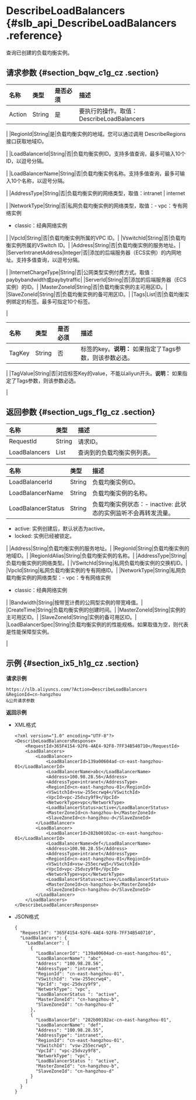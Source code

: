 # DescribeLoadBalancers {#slb_api_DescribeLoadBalancers .reference}

查询已创建的负载均衡实例。

## 请求参数 {#section_bqw_c1g_cz .section}

|名称|类型|是否必须|描述|
|:-|:-|:---|:-|
|Action|String|是|要执行的操作。取值：DescribeLoadBalancers

|
|RegionId|String|是|负载均衡实例的地域。您可以通过调用 DescribeRegions接口获取地域ID。

|
|LoadBalancerId|String|否|负载均衡实例ID。支持多值查询，最多可输入10个ID，以逗号分隔。

|
|LoadBalancerName|String|否|负载均衡实例名称。支持多值查询，最多可输入10个名称，以逗号分隔。

|
|AddressType|String|否|负载均衡实例的网络类型，取值：intranet | internet 

|
|NetworkType|String|否|私网负载均衡实例的网络类型，取值：-   vpc：专有网络实例
-   classic：经典网络实例

|
|VpcId|String|否|负载均衡实例所属的VPC ID。|
|VswitchId|String|否|负载均衡实例所属的VSwitch ID。|
|Address|String|否|负载均衡实例的服务地址。|
|ServerIntranetAddress|Integer|否|添加的后端服务器（ECS实例）的内网地址。支持多值查询，以逗号分隔。

|
|InternetChargeType|String|否|公网类型实例付费方式。取值：paybybandwidth或paybytraffic|
|ServerId|String|否|添加的后端服务器（ECS实例）的ID。|
|MasterZoneId|String|否|负载均衡实例的主可用区ID。|
|SlaveZoneId|String|否|负载均衡实例的备可用区ID。|
|Tags|List|否|负载均衡实例绑定的标签。最多可指定10个标签。

|

|名称|类型|是否必须|描述|
|:-|:-|:---|:-|
|TagKey|String|否|标签的key。**说明：** 如果指定了Tags参数，则该参数必选。

|
|TagValue|String|否|对应标签Key的value，不能以aliyun开头。**说明：** 如果指定了Tags参数，则该参数必选。

|

## 返回参数 {#section_ugs_f1g_cz .section}

|名称|类型|描述|
|:-|:-|:-|
|RequestId|String|请求ID。|
|LoadBalancers|List|查询到的负载均衡实例列表。|

|名称|类型|描述|
|:-|:-|:-|
|LoadBalancerId|String|负载均衡实例ID。|
|LoadBalancerName|String|负载均衡实例的名称。|
|LoadBalancerStatus|String|负载均衡实例状态：-   inactive: 此状态的实例监听不会再转发流量。
-   active: 实例创建后，默认状态为active。
-   locked: 实例已经被锁定。

|
|Address|String|负载均衡实例的服务地址。|
|RegionId|String|负载均衡实例的地域ID。|
|RegionIdAlias|String|负载均衡实例的名称。|
|AddressType|String|负载均衡实例的网络类型。|
|VSwitchId|String|私网负载均衡实例的交换机ID。|
|VpcId|String|私网负载均衡实例的专有网络ID。|
|NetworkType|String|私网负载均衡实例的网络类型：-   vpc：专有网络实例
-   classic：经典网络实例

|
|Bandwidth|String|按带宽计费的公网型实例的带宽峰值。|
|CreateTime|String|负载均衡实例的创建时间。|
|MasterZoneId|String|实例的主可用区ID。|
|SlaveZoneId|String|实例的备可用区ID。|
|LoadBalancerSpec|String|负载均衡实例的的性能规格。如果取值为空，则代表是性能保障型实例。

|

## 示例 {#section_ix5_h1g_cz .section}

**请求示例**

``` {#public}
https://slb.aliyuncs.com/?Action=DescribeLoadBalancers
&RegionId=cn-hangzhou
&公共请求参数
```

**返回示例**

-   XML格式

    ```
    <?xml version="1.0" encoding="UTF-8"?>
    <DescribeLoadBalancersResponse>
    	<RequestId>365F4154-92F6-4AE4-92F8-7FF34B540710</RequestId>
    	<LoadBalancers>
    		<LoadBalancer>
    			<LoadBalancerId>139a00604ad-cn-east-hangzhou-01</LoadBalancerId>
    			<LoadBalancerName>abc</LoadBalancerName>
    			<Address>100.98.28.56</Address>
    			<AddressType>intranet</AddressType>
    			<RegionId>cn-east-hangzhou-01</RegionId>
    			<VSwitchId>vsw-255ecrwq4</VSwitchId>
    			<VpcId>vpc-25dvzy9f9</VpcId>
    			<NetworkType>vpc</NetworkType>
    			<LoadBalancerStatus>active</LoadBalancerStatus>
    			<MasterZoneId>cn-hangzhou-b</MasterZoneId>
    			<SlaveZoneId>cn-hangzhou-d</SlaveZoneId>
    		</LoadBalancer>
    		<LoadBalancer>
    			<LoadBalancerId>282b00102ac-cn-east-hangzhou-01</LoadBalancerId>
    			<LoadBalancerName>def</LoadBalancerName>
    			<Address>100.98.28.55</Address>
    			<AddressType>intranet</AddressType>
    			<RegionId>cn-east-hangzhou-01</RegionId>
    			<VSwitchId>vsw-255ecrwq5</VSwitchId>
    			<VpcId>vpc-25dvzy9f8</VpcId>
    			<NetworkType>vpc</NetworkType>
    			<LoadBalancerStatus>active</LoadBalancerStatus>
    			<MasterZoneId>cn-hangzhou-b</MasterZoneId>
    			<SlaveZoneId>cn-hangzhou-d</SlaveZoneId>
    		</LoadBalancer>
    	</LoadBalancers>
    </DescribeLoadBalancersResponse>
    ```

-   JSON格式

    ```
    {
      "RequestId": "365F4154-92F6-4AE4-92F8-7FF34B540710",
      "LoadBalancers": {
        "LoadBalancer": [
          {
            "LoadBalancerId": "139a00604ad-cn-east-hangzhou-01",
            "LoadBalancerName": "abc",
            "Address": "100.98.28.56",
            "AddressType": "intranet",
            "RegionId": "cn-east-hangzhou-01",
            "VSwitchId": "vsw-255ecrwq4",
            "VpcId": "vpc-25dvzy9f9",
            "NetworkType": "vpc",
            "LoadBalancerStatus ": "active",
            "MasterZoneId": "cn-hangzhou-b",
            "SlaveZoneId": "cn-hangzhou-d"
          },
          {
            "LoadBalancerId": "282b00102ac-cn-east-hangzhou-01",
            "LoadBalancerName": "def",
            "Address": "100.98.28.55",
            "AddressType": "intranet",
            "RegionId": "cn-east-hangzhou-01",
            "VSwitchId": "vsw-255ecrwq5",
            "VpcId": "vpc-25dvzy9f8",
            "NetworkType": "vpc",
            "LoadBalancerStatus ": "active",
            "MasterZoneId": "cn-hangzhou-b",
            "SlaveZoneId": "cn-hangzhou-d"
          }
        ]
      }
    }
    ```


